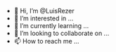 - 👋 Hi, I’m @LuisRezer
- 👀 I’m interested in ...
- 🌱 I’m currently learning ...
- 💞️ I’m looking to collaborate on ...
- 📫 How to reach me ...

<!---
LuisRezer/LuisRezer is a ✨ special ✨ repository because its `README.md` (this file) appears on your GitHub profile.
You can click the Preview link to take a look at your changes.
--->
